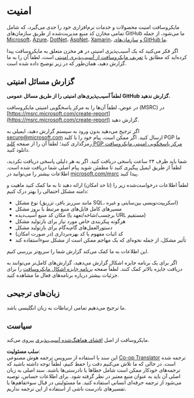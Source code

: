 <!--
CO_OP_TRANSLATOR_METADATA:
{
  "original_hash": "8587f83cfded1bfab99fda4022f4df89",
  "translation_date": "2025-08-25T20:42:32+00:00",
  "source_file": "SECURITY.md",
  "language_code": "fa"
}
-->
# امنیت

مایکروسافت امنیت محصولات و خدمات نرم‌افزاری خود را جدی می‌گیرد، که شامل تمامی مخازن کد منبع مدیریت‌شده از طریق سازمان‌های GitHub ما می‌شود، از جمله [Microsoft](https://github.com/Microsoft)، [Azure](https://github.com/Azure)، [DotNet](https://github.com/dotnet)، [AspNet](https://github.com/aspnet)، [Xamarin](https://github.com/xamarin)، و [سازمان‌های GitHub ما](https://opensource.microsoft.com/).

اگر فکر می‌کنید که یک آسیب‌پذیری امنیتی در هر مخزن متعلق به مایکروسافت پیدا کرده‌اید که مطابق با [تعریف مایکروسافت از آسیب‌پذیری امنیتی](https://docs.microsoft.com/en-us/previous-versions/tn-archive/cc751383(v=technet.10)) است، لطفاً آن را به ما گزارش دهید، همان‌طور که در زیر توضیح داده شده است.

## گزارش مسائل امنیتی

**لطفاً آسیب‌پذیری‌های امنیتی را از طریق مسائل عمومی GitHub گزارش ندهید.**

در عوض، لطفاً آن‌ها را به مرکز پاسخگویی امنیتی مایکروسافت (MSRC) در [https://msrc.microsoft.com/create-report](https://msrc.microsoft.com/create-report) گزارش دهید.

اگر ترجیح می‌دهید بدون ورود به سیستم گزارش دهید، ایمیلی به [secure@microsoft.com](mailto:secure@microsoft.com) ارسال کنید. اگر ممکن است، پیام خود را با کلید PGP ما رمزگذاری کنید؛ لطفاً آن را از صفحه [کلید PGP مرکز پاسخگویی امنیتی مایکروسافت](https://www.microsoft.com/en-us/msrc/pgp-key-msrc) دانلود کنید.

شما باید ظرف ۲۴ ساعت پاسخی دریافت کنید. اگر به هر دلیلی پاسخی دریافت نکردید، لطفاً از طریق ایمیل پیگیری کنید تا مطمئن شوید پیام اصلی شما دریافت شده است. اطلاعات بیشتر را می‌توانید در [microsoft.com/msrc](https://www.microsoft.com/msrc) پیدا کنید.

لطفاً اطلاعات درخواست‌شده زیر را (تا حد امکان) ارائه دهید تا به ما کمک کنید ماهیت و دامنه مشکل احتمالی را بهتر درک کنیم:

  * نوع مشکل (مانند سرریز بافر، تزریق SQL، اسکریپت‌نویسی بین‌سایتی و غیره)
  * مسیرهای کامل فایل‌های منبع مرتبط با بروز مشکل
  * مکان کد منبع آسیب‌دیده (برچسب/شاخه/تعهد یا URL مستقیم)
  * هرگونه پیکربندی خاص مورد نیاز برای بازتولید مشکل
  * دستورالعمل‌های گام‌به‌گام برای بازتولید مشکل
  * کد اثبات مفهوم یا کد بهره‌برداری (در صورت امکان)
  * تأثیر مشکل، از جمله نحوه‌ای که یک مهاجم ممکن است از مشکل سوءاستفاده کند

این اطلاعات به ما کمک می‌کند گزارش شما را سریع‌تر بررسی کنیم.

اگر برای یک برنامه جایزه اشکال گزارش می‌دهید، گزارش‌های کامل‌تر می‌توانند به دریافت جایزه بالاتر کمک کنند. لطفاً صفحه [برنامه جایزه اشکال مایکروسافت](https://microsoft.com/msrc/bounty) را برای جزئیات بیشتر درباره برنامه‌های فعال ما مشاهده کنید.

## زبان‌های ترجیحی

ما ترجیح می‌دهیم تمامی ارتباطات به زبان انگلیسی باشد.

## سیاست

مایکروسافت از اصل [افشای هماهنگ‌شده آسیب‌پذیری](https://www.microsoft.com/en-us/msrc/cvd) پیروی می‌کند.

**سلب مسئولیت**:  
این سند با استفاده از سرویس ترجمه هوش مصنوعی [Co-op Translator](https://github.com/Azure/co-op-translator) ترجمه شده است. در حالی که ما تلاش می‌کنیم دقت را حفظ کنیم، لطفاً توجه داشته باشید که ترجمه‌های خودکار ممکن است شامل خطاها یا نادرستی‌ها باشند. سند اصلی به زبان اصلی آن باید به عنوان منبع معتبر در نظر گرفته شود. برای اطلاعات حساس، توصیه می‌شود از ترجمه حرفه‌ای انسانی استفاده کنید. ما مسئولیتی در قبال سوءتفاهم‌ها یا تفسیرهای نادرست ناشی از استفاده از این ترجمه نداریم.